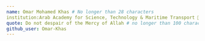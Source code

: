 ```yaml
---
name: Omar Mohamed Khas # No longer than 28 characters
institution:Arab Academy for Science, Technology & Maritime Transport 🚩 # no longer than 58 characters
quote: Do not despair of the Mercy of Allah # no longer than 100 characters, avoid using quotes(") to guarantee the format remains the same.
github_user: Omar-Khas
---
```

